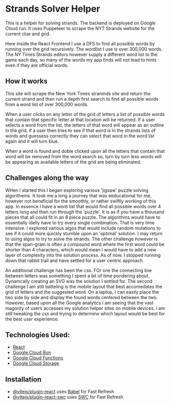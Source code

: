 # Strands Solver Helper

This is a helper for solving strands. The backend is deployed on Google Cloud run. It uses Puppeteer to scrape the NYT Strands website for the current clue and grid.

Here inside the React Frontend I use a DFS to find all possible words by running over the grid recursively. The wordlist I use is over 300,000 words. The NY Times Strands editors however supply a different word list to the game each day, so many of the words my app finds will not lead to hints even if they are official words. 

## How it works
This site will scrape the New York Times stranmds site and return the current strand and then run a depth first search to find all possible words from a word list of over 300,000 words.

When a user clicks on any letter of the grid of letters a list of possible words that contain that specific letter at that location will be returned. If a user selects a word from the list, the letters of that word will appear as an outline in the grid, if a user then tries to see if that word is in the strands lists of words and guessess correctly they can select that word in the word list again and it will turn blue. 

When a word is found and doble clicked upon all the letters that contain that word will be removed from the word search so, turn by turn less words will be appearing as available letters of the grid are being eliminated. 

## Challenges along the way
WHen I started this I began exploring various 'jigsaw' puzzle solving algorithems. It took me a long a journey that was eeducational for me, however not beneficial for the smoothly, or rather swiftly working of this app. In essence I have a word list that would find all possible words over 4 letters long and then run through the 'puzzle'. It is as if you have a thousand pieces that all could fit in an 8 piece puzzle. The algorithms would have to essentially idelly have to try every single combination. That is very time intensive. I explored various algos that would include random mutations to see if it could more quickly stumble upon an 'optimal' solution. I may return to using algos to try to solve the strands. The other challenge however is that the span-gram is often a compound word where the first word could be shorter than 4 characters, which would mean I would have to add a new layer of complexity into the solution process. As of now. I stopped running down that rabbit trail and have settled for a user centric approach. 

An additional challenge has been the css. FOr one the connecting line between letters was something I spent a bit of time pondering about. Dynamcally creating an SVG was the solution I settled for. The second challenge I am still batteling is the mobile layout that best accomedates the grid of letters and the suggested word. On a laptop, I can easily place the two side by side and display the found words centered between the two. However, based upon all the Google analytics I am seeing that the vast magority of users accesses my solution helper sites on mobile devices. I am still tweaking the css and trying to determine which layout would be best for the best user experience. 


## Technologies Used:

- [React](https://reactjs.org/)
- [Google Cloud Run](https://cloud.google.com/run)
- [Google Cloud Functions](https://cloud.google.com/functions)
- [Google Cloud Storage](https://cloud.google.com/storage)

## Installation

- [@vitejs/plugin-react](https://github.com/vitejs/vite-plugin-react/blob/main/packages/plugin-react/README.md) uses [Babel](https://babeljs.io/) for Fast Refresh
- [@vitejs/plugin-react-swc](https://github.com/vitejs/vite-plugin-react-swc) uses [SWC](https://swc.rs/) for Fast Refresh
